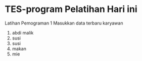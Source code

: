 # TES-program Pelatihan Hari ini

Latihan Pemograman 1
Masukkan data terbaru karyawan
1. abdi malik
2. susi
3. susi
4. makan
5. mie
